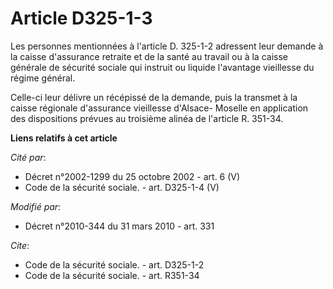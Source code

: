 # Article D325-1-3

Les personnes mentionnées à l'article D. 325-1-2 adressent leur demande à la caisse d'assurance retraite et de la santé au
travail ou à la caisse générale de sécurité sociale qui instruit ou liquide l'avantage vieillesse du régime général. 

Celle-ci leur délivre un récépissé de la demande, puis la transmet à la caisse régionale d'assurance vieillesse d'Alsace-
Moselle en application des dispositions prévues au troisième alinéa de l'article R. 351-34.

**Liens relatifs à cet article**

_Cité par_:

  - Décret n°2002-1299 du 25 octobre 2002 - art. 6 (V)
  - Code de la sécurité sociale. - art. D325-1-4 (V)

_Modifié par_:

  - Décret n°2010-344 du 31 mars 2010 - art. 331

_Cite_:

  - Code de la sécurité sociale. - art. D325-1-2
  - Code de la sécurité sociale. - art. R351-34
